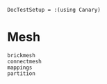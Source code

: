```@meta
DocTestSetup = :(using Canary)
```

# Mesh

```@docs
brickmesh
connectmesh
mappings
partition
```
